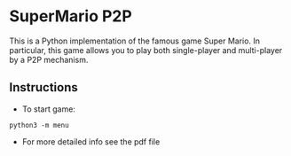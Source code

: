 # SuperMario P2P

This is a Python implementation of the famous game Super Mario. 
In particular, this game allows you to play both single-player and multi-player by a P2P mechanism.

## Instructions
- To start game:
```
python3 -m menu
```

- For more detailed info see the pdf file
